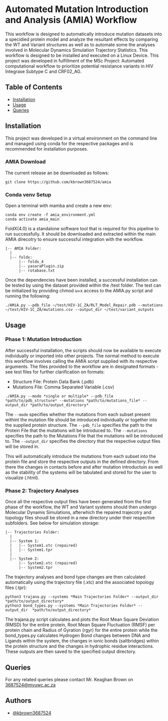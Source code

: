 # Automated Mutation Introduction and Analysis (AMIA) Workflow
This workflow is designed to automatically introduce mutation datasets into a specidied protein model and analyze the resultant effects by comparing the WT and Variant structures as well as to automate some the analyses involved in Molecular Dynamics Simulation Trajectory Statistics. This workflow is designed to be installed and executed on a Linux Device. This project was developed in fulfillment of the MSc Project:  Automated computational workflow to prioritize potential resistance variants in HIV Integrase Subtype C and CRF02_AG.



## Table of Contents

 * [Installation](#installation)
 * [Usage](#usage)
 * [Queries](#queries)
## Installation
This project was developed in a virtual environment on the command line and managed using conda for the respective packages and is recommended for installation purposes. 

### AMIA Download
The current release an be downloaded as follows:
```
git clone https://github.com/kbrown3687524/amia
```

### Conda venv Setup
Open a terminal with mamba and create a new env:
```
conda env create -f amia_environment.yml
conda activate amia_main
```
FoldX(4.0) is a standalone software tool that is required for this pipeline to run successfully. It should be downloaded and extracted within the main AMIA direcotry to ensure successful integration with the workflow.
```
|-- AMIA Folder:
  |  
  |-- foldx:
      |-- foldx_4
      |-- yasaraPlugin.zip
      |-- rotabase.txt
```
Once the dependencies have been installed, a successful installation can be tested by using the dataset provided within the /test folder. The test can be initialized by providing chmod u+x access to the AMIA.py script and running the following:

```
./AMiA.py --pdb_file ~/test/HIV-1C_ZA/RLT_Model_Repair.pdb --mutations ~/test/HIV-1C_ZA/mutations.csv --output_dir ~/test/variant_outputs
```

## Usage

### Phase 1: Mutation Introduction
After successful installation, the scripts should now be available to execute individually or imported into other projects. The normal method to execute this workflow involves calling the AMIA script supplied with its respective arguments. The files provided to the workflow are in designated formats - see test files for further clarification on formats: 

* Structure File: Protein Data Bank (.pdb)
* Mutations File: Comma Separated Variable (.csv)

```
./AMIA.py --mode *single or multiple* --pdb_file *path/to/pdb_structure* --mutations *path/to/mutations_file* --output_dir *path/to/output_directory*
```
The ```--mode```  specifies whether the mutations from each subset present withint the mutation file should be introduced individually or together into the supplied protein structure. 
The ```--pdb_file``` specifies the path to the Protein File that the mutations will be introduced to. 
The ```--mutations``` specifies the path to the Mutations File that the mutations will be introduced to. 
The ```--output_dir``` specifies the directory that the respective output files will be stored in. 

This will automatically introduce the mutations from each subset into the protein file and store the respective outputs in the defined directory. From there the changes in contacts before and after mutation introductuin as well as the stability of the systems will be tabulated and stored for the user to visualize (.html).

### Phase 2: Trajectory Analyses
Once all the respective output files have been generated from the first phase of the workflow, the WT and Variant systems should then undergo Molecular Dynamis Simulations, afterwhich the repaired trajecotry and topology files shoudl be stored in a new directory under their respective subfolders. See below for simulation storage:

```
|-- Trajectories Folder:
  |
  |-- System 1:
  |   |-- System1.xtc (repaired)
  |   |-- System1.tpr
  |
  |-- System 2:
      |-- System2.xtc (repaired)
      |-- System2.tpr

``` 
The trajectory analyses and bond type changes are then calculated automatically using the trajectory file (.xtc) and the associated topology files (.tpr):

```
python3 trajana.py --systems *Main Trajectories Folder* --output_dir  *path/to/output_directory*
python3 bond_types.py --systems *Main Trajectories Folder* --output_dir  *path/to/output_directory*
```
The trajana.py script calculates and plots the Root Mean Square Deviation (RMSD) for the entire protein, Root Mean Square Fluctuation (RMSF) per protein chain and Radius of Gyration (rgyr) for the entire protein while the bond_types.py calculates Hydrogen Bond changes between DNA and Ligands within the system, the changes in ionic bonds (saltbridges) within the protein structure and the changes in hydrophic residue interactions. These outputs are then saved to the specified output directory.
## Queries
For any related queries please contact Mr. Keaghan Brown on 3687524@myuwc.ac.za
## Authors

- [@kbrown3687524](https://www.github.com/kbrown3687524)

